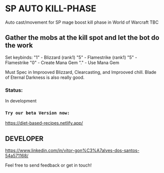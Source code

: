 # SP AUTO KILL-PHASE

Auto cast/movement for SP mage boost kill phase in World of Warcraft TBC

## Gather the mobs at the kill spot and let the bot do the work

Set keybinds:
"1" - Blizzard (rank1)
"5" - Flamestrike (rank1)
"5" - Flamestrike
"0" - Create Mana Gem
"." - Use Mana Gem

Must Spec in Improoved Blizzard, Clearcasting, and Improoved chill. Blade of Eternal Darkness is also really good.

### Status:

In development

### `Try our beta Version now:`

https://diet-based-recipes.netlify.app/

## DEVELOPER

https://www.linkedin.com/in/vitor-gon%C3%A7alves-dos-santos-54a571168/

Feel free to send feedback or get in touch!